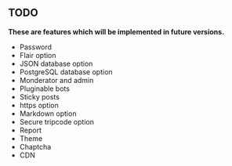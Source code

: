 ## TODO

**These are features which will be implemented in future versions.**

- Password
- Flair option
- JSON database option
- PostgreSQL database option
- Monderator and admin
- Pluginable bots
- Sticky posts
- https option
- Markdown option
- Secure tripcode option 
- Report
- Theme
- Chaptcha
- CDN
